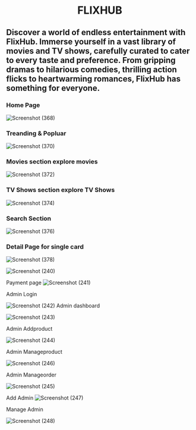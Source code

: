 <h1 align="center">FLIXHUB</h1>

<h2>Discover a world of endless entertainment with FlixHub. Immerse yourself in a vast library of movies and TV shows, carefully curated to cater to every taste and preference. From gripping dramas to hilarious comedies, thrilling action flicks to heartwarming romances, FlixHub has something for everyone.</h2>  

<h3>Home Page</h3>

![Screenshot (368)](https://github.com/Shahid0143/Flixhub/assets/112757232/99142ef7-46d9-4af6-8f4b-110335cd81af)

<h3>Treanding & Popluar</h3>

![Screenshot (370)](https://github.com/Shahid0143/Flixhub/assets/112757232/e676dd4e-173f-4369-9dd5-d2b642432096)

<h3>Movies section explore movies</h3>

![Screenshot (372)](https://github.com/Shahid0143/Flixhub/assets/112757232/ade3450d-c8a9-42aa-bb6c-508ffa811230)


<h3>TV Shows section explore TV Shows</h3>

![Screenshot (374)](https://github.com/Shahid0143/Flixhub/assets/112757232/05041426-7705-4af4-a44c-61e56bf8e4d1)


<h3>Search Section</h3>

![Screenshot (376)](https://github.com/Shahid0143/Flixhub/assets/112757232/6b20f5cf-f586-4ef6-a824-5582e462ecf4)


<h3>Detail Page for single card</h3>

![Screenshot (378)](https://github.com/Shahid0143/Flixhub/assets/112757232/08087b67-aa6a-47a4-8618-1adb970b9dc1)

![Screenshot (240)](https://github.com/Shahid0143/tan-shock-2774/assets/112754760/50a77e03-315b-4187-8422-8f4b5977e402)

Payment page
![Screenshot (241)](https://github.com/Shahid0143/tan-shock-2774/assets/112754760/865cd84b-9247-43ee-923e-076703b8386d)

Admin Login



![Screenshot (242)](https://github.com/Shahid0143/tan-shock-2774/assets/112754760/aeb72aa1-8c14-4129-b7f8-138144ec8e35)
Admin dashboard



![Screenshot (243)](https://github.com/Shahid0143/tan-shock-2774/assets/112754760/adc046ef-35d7-48ce-9f80-dfcf4ea48d2d)

Admin Addproduct

![Screenshot (244)](https://github.com/Shahid0143/tan-shock-2774/assets/112754760/2e907b43-5ac6-434d-bfe6-d86dfd979e7e)

Admin Manageproduct

![Screenshot (246)](https://github.com/Shahid0143/tan-shock-2774/assets/112754760/2df4dee0-2cf6-41e1-a60d-1bdb9257af07)

Admin Manageorder

![Screenshot (245)](https://github.com/Shahid0143/tan-shock-2774/assets/112754760/6e9835ee-665e-43f5-85fe-9b28703e295a)

Add Admin
![Screenshot (247)](https://github.com/Shahid0143/tan-shock-2774/assets/112754760/089c6a6e-d1a6-4049-98f9-d8e49d69b47f)

Manage Admin


![Screenshot (248)](https://github.com/Shahid0143/tan-shock-2774/assets/112754760/047dc483-9079-4d70-99eb-cff99f9816ed)
